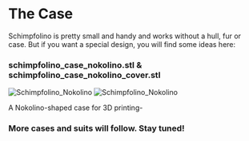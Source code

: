 # The Case

Schimpfolino is pretty small and handy and works without a hull, fur or case. But if you want a special design, you will find some ideas here:

### **schimpfolino_case_nokolino.stl** & **schimpfolino_case_nokolino_cover.stl**
![Schimpfolino_Nokolino](https://www.nikolairadke.de/schimpfolino/schimpfolino_case_nokolino.png) ![Schimpfolino_Nokolino](https://www.nikolairadke.de/schimpfolino/schimpfolino_case_nokolino_cover.png)  

A Nokolino-shaped case for 3D printing-
### More cases and suits will follow. Stay tuned!
